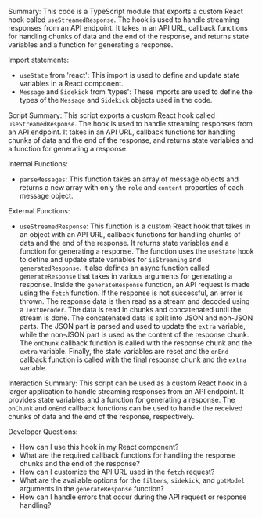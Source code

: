 Summary:
This code is a TypeScript module that exports a custom React hook called `useStreamedResponse`. The hook is used to handle streaming responses from an API endpoint. It takes in an API URL, callback functions for handling chunks of data and the end of the response, and returns state variables and a function for generating a response.

Import statements:
- `useState` from 'react': This import is used to define and update state variables in a React component.
- `Message` and `Sidekick` from 'types': These imports are used to define the types of the `Message` and `Sidekick` objects used in the code.

Script Summary:
This script exports a custom React hook called `useStreamedResponse`. The hook is used to handle streaming responses from an API endpoint. It takes in an API URL, callback functions for handling chunks of data and the end of the response, and returns state variables and a function for generating a response.

Internal Functions:
- `parseMessages`: This function takes an array of message objects and returns a new array with only the `role` and `content` properties of each message object.

External Functions:
- `useStreamedResponse`: This function is a custom React hook that takes in an object with an API URL, callback functions for handling chunks of data and the end of the response. It returns state variables and a function for generating a response. The function uses the `useState` hook to define and update state variables for `isStreaming` and `generatedResponse`. It also defines an async function called `generateResponse` that takes in various arguments for generating a response. Inside the `generateResponse` function, an API request is made using the `fetch` function. If the response is not successful, an error is thrown. The response data is then read as a stream and decoded using a `TextDecoder`. The data is read in chunks and concatenated until the stream is done. The concatenated data is split into JSON and non-JSON parts. The JSON part is parsed and used to update the `extra` variable, while the non-JSON part is used as the content of the response chunk. The `onChunk` callback function is called with the response chunk and the `extra` variable. Finally, the state variables are reset and the `onEnd` callback function is called with the final response chunk and the `extra` variable.

Interaction Summary:
This script can be used as a custom React hook in a larger application to handle streaming responses from an API endpoint. It provides state variables and a function for generating a response. The `onChunk` and `onEnd` callback functions can be used to handle the received chunks of data and the end of the response, respectively.

Developer Questions:
- How can I use this hook in my React component?
- What are the required callback functions for handling the response chunks and the end of the response?
- How can I customize the API URL used in the `fetch` request?
- What are the available options for the `filters`, `sidekick`, and `gptModel` arguments in the `generateResponse` function?
- How can I handle errors that occur during the API request or response handling?